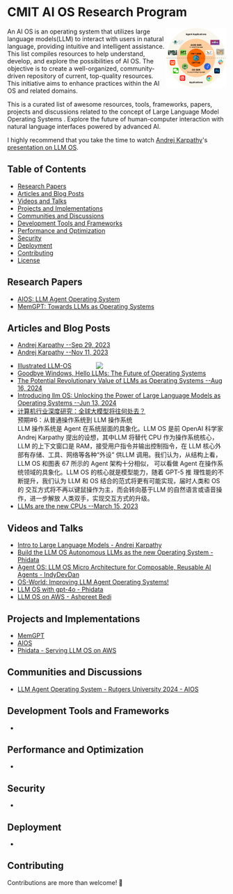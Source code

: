 # CMIT AI OS Research Program
<img src="CMIT-AIOS.png" align="right" width="140">

An AI OS is an operating system that utilizes large language models(LLM) to interact with users in natural language, providing intuitive and intelligent assistance. This list compiles resources to help understand, develop, and explore the possibilities of AI OS. The objective is to create a well-organized, community-driven repository of current, top-quality resources. This initiative aims to enhance practices within the AI OS and related domains. 

This is a curated list of awesome resources, tools, frameworks, papers, projects and discussions related to the concept of Large Language Model Operating Systems . Explore the future of human-computer interaction with natural language interfaces powered by advanced AI.


I highly recommend that you take the time to watch [Andrej Karpathy](https://github.com/karpathy)'s [presentation on LLM OS](https://youtu.be/zjkBMFhNj_g?feature=shared&t=2536).

## Table of Contents
- [Research Papers](#research-papers)
- [Articles and Blog Posts](#articles-and-blog-posts)
- [Videos and Talks](#videos-and-talks)
- [Projects and Implementations](#projects-and-implementations)
- [Communities and Discussions](#communities-and-discussions)
- [Development Tools and Frameworks](#development-tools-and-frameworks)
- [Performance and Optimization](#performance-and-optimization)
- [Security](#security)
- [Deployment](#deployment)
- [Contributing](#contributing)
- [License](#license)

## Research Papers
- [AIOS: LLM Agent Operating System](https://arxiv.org/abs/2403.16971)
- [MemGPT: Towards LLMs as Operating Systems](https://arxiv.org/abs/2310.08560)

## Articles and Blog Posts
- [Andrej Karpathy --Sep 29, 2023](https://x.com/karpathy/status/1707437820045062561)
- [Andrej Karpathy --Nov 11, 2023](https://twitter.com/karpathy/status/1723140519554105733)
<img src="https://pbs.twimg.com/media/F-nOa_rboAAqe0o?format=png" align="right" width="300">

- [Illustrated LLM-OS](https://huggingface.co/blog/shivance/illustrated-llm-os)
- [Goodbye Windows, Hello LLMs: The Future of Operating Systems](https://medium.com/@ronaldmannak/goodbye-windows-hello-llms-the-future-of-operating-systems-7ba61ea03e8d)
- [The Potential Revolutionary Value of LLMs as Operating Systems --Aug 16, 2024](https://medium.com/codex/the-potential-revolutionary-value-of-llms-as-operating-systems-74703ce46a5b)
- [Introducing llm OS: Unlocking the Power of Large Language Models as Operating Systems --Jun 13, 2024](https://medium.com/@honeyricky1m3/introducing-llm-os-unlocking-the-power-of-large-language-models-as-operating-systems-54274d0d8474)
- [计算机行业深度研究：全球大模型将往何处去？](https://finance.sina.com.cn/stock/stockzmt/2024-09-01/doc-incmscve4863669.shtml)<br>
预期#6：从普通操作系统到 LLM 操作系统  
LLM 操作系统是 Agent 在系统层面的具象化。LLM OS 是前 OpenAI 科学家 Andrej Karpathy 提出的设想，其中LLM 将替代 CPU 作为操作系统核心，LLM 的上下文窗口是 RAM，接受用户指令并输出控制指令，在 LLM 核心外部有存储、工具、网络等各种“外设” 供LLM 调用。我们认为，从结构上看，LLM OS 和图表 67 所示的 Agent 架构十分相似， 可以看做 Agent 在操作系统领域的具象化。LLM OS 的核心就是模型能力，随着 GPT-5 推 理性能的不断提升，我们认为 LLM 和 OS 结合的范式将更有可能实现，届时人类和 OS 的 交互方式将不再以键鼠操作为主，而会转向基于LLM 的自然语言或语音操作，进一步解放 人类双手，实现交互方式的升级。
- [LLMs are the new CPUs --March 15, 2023](https://every.to/divinations/llms-are-the-new-cpus?sid=26026)

## Videos and Talks
- [Intro to Large Language Models - Andrej Karpathy](https://www.youtube.com/watch?v=zjkBMFhNj_g)
- [Build the LLM OS Autonomous LLMs as the new Operating System - Phidata](https://www.youtube.com/watch?v=YMZm7LdGQp8)
- [Agent OS: LLM OS Micro Architecture for Composable, Reusable AI Agents - IndyDevDan](https://www.youtube.com/watch?v=8wSH4XukcH8)
- [OS-World: Improving LLM Agent Operating Systems!](https://www.youtube.com/watch?v=zm1_Huwb26I)
- [LLM OS with gpt-4o - Phidata](https://www.youtube.com/watch?v=6g2KLvwHZlU)
- [LLM OS on AWS - Ashpreet Bedi](https://x.com/ashpreetbedi/status/1797320918274068700)

## Projects and Implementations
- [MemGPT](https://github.com/cpacker/MemGPT)
- [AIOS](https://github.com/agiresearch/AIOS)
- [Phidata - Serving LLM OS on AWS](https://docs.phidata.com/templates/llm-os/run-local)

## Communities and Discussions
- [LLM Agent Operating System - Rutgers University 2024 - AIOS](https://www.reddit.com/r/LocalLLaMA/comments/1bod1jt/llm_agent_operating_system_rutgers_university/)

## Development Tools and Frameworks
- 

## Performance and Optimization
- 

## Security
- 

## Deployment
- 

## Contributing
Contributions are more than welcome! 🌟
